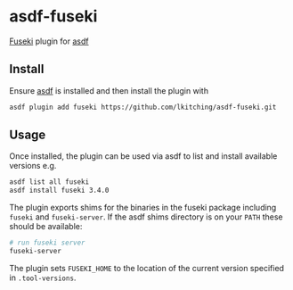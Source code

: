 # asdf-fuseki
[Fuseki](https://jena.apache.org/documentation/fuseki2/) plugin for [asdf](https://asdf-vm.com/)

## Install
Ensure [asdf](https://asdf-vm.com/) is installed and then install the plugin with

```bash
asdf plugin add fuseki https://github.com/lkitching/asdf-fuseki.git
```

## Usage
Once installed, the plugin can be used via asdf to list and install available versions e.g.

```bash
asdf list all fuseki
asdf install fuseki 3.4.0
```

The plugin exports shims for the binaries in the fuseki package including `fuseki` and `fuseki-server`. If the asdf shims directory is
on your `PATH` these should be available:

```bash
# run fuseki server
fuseki-server
```

The plugin sets `FUSEKI_HOME` to the location of the current version specified in `.tool-versions`.